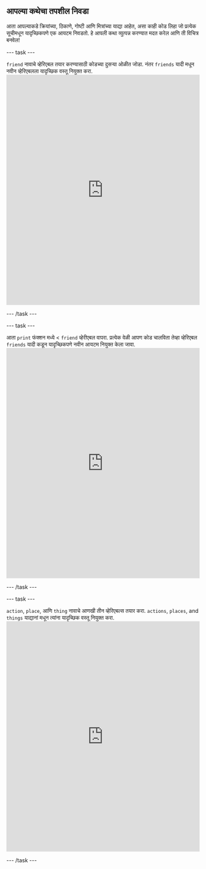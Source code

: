 ## आपल्या कथेचा तपशील निवडा

आता आपल्याकडे क्रियांच्या, ठिकाणे, गोष्टी आणि मित्रांच्या याद्या आहेत, असा काही कोड लिहा जो प्रत्येक सूचीमधून यादृच्छिकपणे एक आयटम निवडतो. हे आपली कथा व्युत्पन्न करण्यात मदत करेल आणि ती विचित्र बनवेल!

\--- task \---

`friend` नावाचे व्हेरिएबल तयार करण्यासाठी कोडच्या दुसर्‍या ओळीत जोडा. नंतर `friends` यादी मधून नवीन व्हेरिएबलला यादृच्छिक वस्तू नियुक्त करा. <iframe src="https://trinket.io/embed/python/b3668ceb66" width="100%" height="600" frameborder="0" marginwidth="0" marginheight="0" allowfullscreen mark="crwd-mark"></iframe> 

\--- /task \---

\--- task \---

आता `print` फंक्शन मध्ये < `friend` व्हेरीएबल वापरा. प्रत्येक वेळी आपण कोड चालविता तेव्हा व्हेरिएबल `friends` यादी कडून यादृच्छिकपणे नवीन आयटम नियुक्त केला जावा. <iframe src="https://trinket.io/embed/python/cf0dfd81da" width="100%" height="600" frameborder="0" marginwidth="0" marginheight="0" allowfullscreen mark="crwd-mark"></iframe> 

\--- /task \---

\--- task \---

`action`, `place`, आणि `thing` नावाचे आणखी तीन व्हेरिएबल्स तयार करा. `actions`, `places`, and `things` याद्यानां मधून त्यांना यादृच्छिक वस्तू नियुक्त करा. <iframe src="https://trinket.io/embed/python/e6410121dd" width="100%" height="600" frameborder="0" marginwidth="0" marginheight="0" allowfullscreen mark="crwd-mark"></iframe> 

\--- /task \---